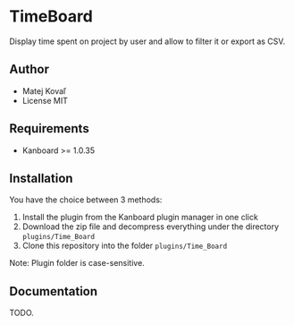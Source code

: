 TimeBoard
==============================

Display time spent on project by user and allow to filter it or export as CSV.

Author
------

- Matej Kovaľ
- License MIT

Requirements
------------

- Kanboard >= 1.0.35

Installation
------------

You have the choice between 3 methods:

1. Install the plugin from the Kanboard plugin manager in one click
2. Download the zip file and decompress everything under the directory `plugins/Time_Board`
3. Clone this repository into the folder `plugins/Time_Board`

Note: Plugin folder is case-sensitive.

Documentation
-------------

TODO.
